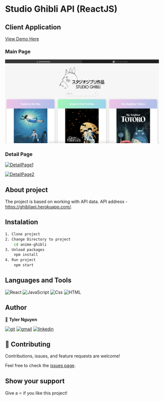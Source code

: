 # Studio Ghibli API (ReactJS)

## Client Application

[View Demo Here](https://studioghibli-tylerflx.vercel.app)

### Main Page

[![MainPage](https://github.com/Tylerflx/React/blob/main/anime-ghibli/src/img/main.png?raw=true)](https://github.com/Tylerflx/)

### Detail Page

[![DetailPage1](https://github.com/Tylerflx/React/blob/main/anime-ghibli/src/img/detail-page.png?raw=true)](https://github.com/Tylerflx/)

[![DetailPage2](https://github.com/Tylerflx/React/blob/main/anime-ghibli/src/img/detail-page2.png?raw=true)](https://github.com/Tylerflx/)

## About project

The project is based on working with API data. API address - https://ghibliapi.herokuapp.com/.

## Instalation

```bash
1. Clone project
2. Change Directory to project
    cd anime-ghibli
3. Unload packages
    npm install
4. Run project
    npm start
```

## Languages and Tools

![React](https://img.shields.io/badge/-React-000?style=for-the-badge&logo=React)
![JavaScript](https://img.shields.io/badge/-JavaScript-000?style=for-the-badge&logo=Javascript)
![Css](https://img.shields.io/badge/-Css3-000?style=for-the-badge&logo=css3)
![HTML](https://img.shields.io/badge/-html5-000?style=for-the-badge&logo=html5)

## Author

👤 **Tyler Nguyen**

[![git](https://img.shields.io/badge/-git-000?style=for-the-badge&logo=git)](https://github.com/Tylerflx)
[![gmail](https://img.shields.io/badge/-gmail-000?style=for-the-badge&logo=gmail)](https://mail.google.com/mail/Tylernguyen33325@gmail.com)
[![linkedin](https://img.shields.io/badge/-linkedin-000?style=for-the-badge&logo=linkedin)](https://www.linkedin.com/in/tylernguyen0727/)

## 🤝 Contributing

Contributions, issues, and feature requests are welcome!

Feel free to check the [issues page](../../issues/).

## Show your support

Give a ⭐️ if you like this project!
